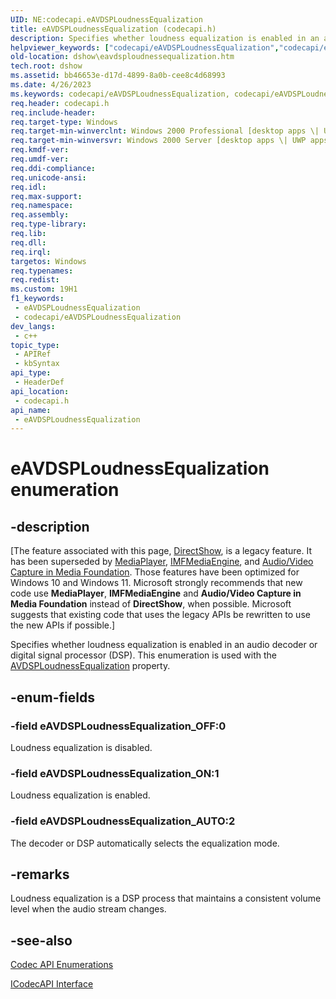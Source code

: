 ```yaml
---
UID: NE:codecapi.eAVDSPLoudnessEqualization
title: eAVDSPLoudnessEqualization (codecapi.h)
description: Specifies whether loudness equalization is enabled in an audio decoder or digital signal processor (DSP).
helpviewer_keywords: ["codecapi/eAVDSPLoudnessEqualization","codecapi/eAVDSPLoudnessEqualization_AUTO","codecapi/eAVDSPLoudnessEqualization_OFF","codecapi/eAVDSPLoudnessEqualization_ON","dshow.eavdsploudnessequalization","eAVDSPLoudnessEqualization","eAVDSPLoudnessEqualization enumeration [DirectShow]","eAVDSPLoudnessEqualization_AUTO","eAVDSPLoudnessEqualization_OFF","eAVDSPLoudnessEqualization_ON"]
old-location: dshow\eavdsploudnessequalization.htm
tech.root: dshow
ms.assetid: bb46653e-d17d-4899-8a0b-cee8c4d68993
ms.date: 4/26/2023
ms.keywords: codecapi/eAVDSPLoudnessEqualization, codecapi/eAVDSPLoudnessEqualization_AUTO, codecapi/eAVDSPLoudnessEqualization_OFF, codecapi/eAVDSPLoudnessEqualization_ON, dshow.eavdsploudnessequalization, eAVDSPLoudnessEqualization, eAVDSPLoudnessEqualization enumeration [DirectShow], eAVDSPLoudnessEqualization_AUTO, eAVDSPLoudnessEqualization_OFF, eAVDSPLoudnessEqualization_ON
req.header: codecapi.h
req.include-header: 
req.target-type: Windows
req.target-min-winverclnt: Windows 2000 Professional [desktop apps \| UWP apps]
req.target-min-winversvr: Windows 2000 Server [desktop apps \| UWP apps]
req.kmdf-ver: 
req.umdf-ver: 
req.ddi-compliance: 
req.unicode-ansi: 
req.idl: 
req.max-support: 
req.namespace: 
req.assembly: 
req.type-library: 
req.lib: 
req.dll: 
req.irql: 
targetos: Windows
req.typenames: 
req.redist: 
ms.custom: 19H1
f1_keywords:
 - eAVDSPLoudnessEqualization
 - codecapi/eAVDSPLoudnessEqualization
dev_langs:
 - c++
topic_type:
 - APIRef
 - kbSyntax
api_type:
 - HeaderDef
api_location:
 - codecapi.h
api_name:
 - eAVDSPLoudnessEqualization
---
```


# eAVDSPLoudnessEqualization enumeration


## -description

\[The feature associated with this page, [DirectShow](/windows/win32/directshow/directshow), is a legacy feature. It has been superseded by [MediaPlayer](/uwp/api/Windows.Media.Playback.MediaPlayer), [IMFMediaEngine](/windows/win32/api/mfmediaengine/nn-mfmediaengine-imfmediaengine), and [Audio/Video Capture in Media Foundation](windows/win32/medfound/audio-video-capture-in-media-foundation). Those features have been optimized for Windows 10 and Windows 11. Microsoft strongly recommends that new code use **MediaPlayer**, **IMFMediaEngine** and **Audio/Video Capture in Media Foundation** instead of **DirectShow**, when possible. Microsoft suggests that existing code that uses the legacy APIs be rewritten to use the new APIs if possible.\]

Specifies whether loudness equalization is enabled in an audio decoder or digital signal processor (DSP). This enumeration is used with the <a href="/windows/desktop/DirectShow/avdsploudnessequalization-property">AVDSPLoudnessEqualization</a> property.

## -enum-fields

### -field eAVDSPLoudnessEqualization_OFF:0

Loudness equalization is disabled.

### -field eAVDSPLoudnessEqualization_ON:1

Loudness equalization is enabled.

### -field eAVDSPLoudnessEqualization_AUTO:2

The decoder or DSP automatically selects the equalization mode.

## -remarks

Loudness equalization is a DSP process that maintains a consistent volume level when the audio stream changes.

## -see-also

<a href="/windows/desktop/DirectShow/codec-api-enumerations">Codec API Enumerations</a>



<a href="/windows/desktop/api/strmif/nn-strmif-icodecapi">ICodecAPI Interface</a>
